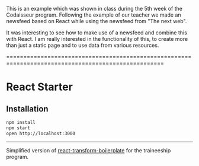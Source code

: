  This is an example which was shown in class during the 5th week of the Codaisseur program. Following the example of our teacher we made an newsfeed based on React while using the newsfeed from "The next web".
 
 It was interesting to see how to make use of a newsfeed and combine this with React. I am really interested in the functionality of this, to create more than just a static page and to use data from various resources. 
 
 ====================================================================================================


# React Starter

## Installation

```bash
npm install
npm start
open http://localhost:3000
```


------------------

Simplified version of [react-transform-boilerplate](https://github.com/gaearon/react-transform-boilerplate) for the
traineeship program.
